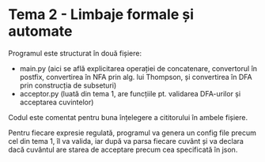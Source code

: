 # Tema 2 - Limbaje formale și automate
Programul este structurat în două fișiere:
  - main.py (aici se află explicitarea operației de concatenare, convertorul în postfix, convertirea în NFA prin alg. lui Thompson, și convertirea în DFA prin construcția de subseturi)
  - acceptor.py (luată din tema 1, are funcțiile pt. validarea DFA-urilor și acceptarea cuvintelor)

Codul este comentat pentru buna înțelegere a cititorului în ambele fișiere.

Pentru fiecare expresie regulată, programul va genera un config file precum cel din tema 1, îl va valida, iar după va parsa fiecare cuvânt și va declara dacă cuvântul are starea de acceptare precum cea specificată în json.
